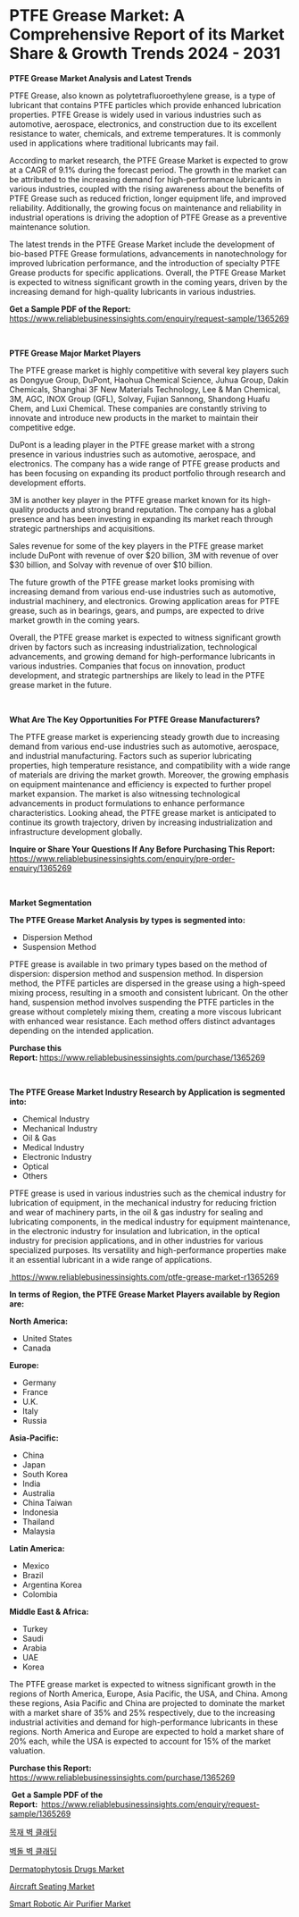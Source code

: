 <p><h1>PTFE Grease Market: A Comprehensive Report of its Market Share & Growth Trends 2024 - 2031</h1></p><p><strong>PTFE Grease Market Analysis and Latest Trends</strong></p>
<p><p>PTFE Grease, also known as polytetrafluoroethylene grease, is a type of lubricant that contains PTFE particles which provide enhanced lubrication properties. PTFE Grease is widely used in various industries such as automotive, aerospace, electronics, and construction due to its excellent resistance to water, chemicals, and extreme temperatures. It is commonly used in applications where traditional lubricants may fail.</p><p>According to market research, the PTFE Grease Market is expected to grow at a CAGR of 9.1% during the forecast period. The growth in the market can be attributed to the increasing demand for high-performance lubricants in various industries, coupled with the rising awareness about the benefits of PTFE Grease such as reduced friction, longer equipment life, and improved reliability. Additionally, the growing focus on maintenance and reliability in industrial operations is driving the adoption of PTFE Grease as a preventive maintenance solution.</p><p>The latest trends in the PTFE Grease Market include the development of bio-based PTFE Grease formulations, advancements in nanotechnology for improved lubrication performance, and the introduction of specialty PTFE Grease products for specific applications. Overall, the PTFE Grease Market is expected to witness significant growth in the coming years, driven by the increasing demand for high-quality lubricants in various industries.</p></p>
<p><strong>Get a Sample PDF of the Report:&nbsp;</strong> <a href="https://www.reliablebusinessinsights.com/enquiry/request-sample/1365269">https://www.reliablebusinessinsights.com/enquiry/request-sample/1365269</a></p>
<p>&nbsp;</p>
<p><strong>PTFE Grease Major Market Players</strong></p>
<p><p>The PTFE grease market is highly competitive with several key players such as Dongyue Group, DuPont, Haohua Chemical Science, Juhua Group, Dakin Chemicals, Shanghai 3F New Materials Technology, Lee & Man Chemical, 3M, AGC, INOX Group (GFL), Solvay, Fujian Sannong, Shandong Huafu Chem, and Luxi Chemical. These companies are constantly striving to innovate and introduce new products in the market to maintain their competitive edge.</p><p>DuPont is a leading player in the PTFE grease market with a strong presence in various industries such as automotive, aerospace, and electronics. The company has a wide range of PTFE grease products and has been focusing on expanding its product portfolio through research and development efforts.</p><p>3M is another key player in the PTFE grease market known for its high-quality products and strong brand reputation. The company has a global presence and has been investing in expanding its market reach through strategic partnerships and acquisitions.</p><p>Sales revenue for some of the key players in the PTFE grease market include DuPont with revenue of over $20 billion, 3M with revenue of over $30 billion, and Solvay with revenue of over $10 billion.</p><p>The future growth of the PTFE grease market looks promising with increasing demand from various end-use industries such as automotive, industrial machinery, and electronics. Growing application areas for PTFE grease, such as in bearings, gears, and pumps, are expected to drive market growth in the coming years.</p><p>Overall, the PTFE grease market is expected to witness significant growth driven by factors such as increasing industrialization, technological advancements, and growing demand for high-performance lubricants in various industries. Companies that focus on innovation, product development, and strategic partnerships are likely to lead in the PTFE grease market in the future.</p></p>
<p>&nbsp;</p>
<p><strong>What Are The Key Opportunities For PTFE Grease Manufacturers?</strong></p>
<p><p>The PTFE grease market is experiencing steady growth due to increasing demand from various end-use industries such as automotive, aerospace, and industrial manufacturing. Factors such as superior lubricating properties, high temperature resistance, and compatibility with a wide range of materials are driving the market growth. Moreover, the growing emphasis on equipment maintenance and efficiency is expected to further propel market expansion. The market is also witnessing technological advancements in product formulations to enhance performance characteristics. Looking ahead, the PTFE grease market is anticipated to continue its growth trajectory, driven by increasing industrialization and infrastructure development globally.</p></p>
<p><strong>Inquire or Share Your Questions If Any Before Purchasing This Report:</strong> <a href="https://www.reliablebusinessinsights.com/enquiry/pre-order-enquiry/1365269">https://www.reliablebusinessinsights.com/enquiry/pre-order-enquiry/1365269</a></p>
<p>&nbsp;</p>
<p><strong>Market Segmentation</strong></p>
<p><strong>The PTFE Grease Market Analysis by types is segmented into:</strong></p>
<p><ul><li>Dispersion Method</li><li>Suspension Method</li></ul></p>
<p><p>PTFE grease is available in two primary types based on the method of dispersion: dispersion method and suspension method. In dispersion method, the PTFE particles are dispersed in the grease using a high-speed mixing process, resulting in a smooth and consistent lubricant. On the other hand, suspension method involves suspending the PTFE particles in the grease without completely mixing them, creating a more viscous lubricant with enhanced wear resistance. Each method offers distinct advantages depending on the intended application.</p></p>
<p><strong>Purchase this Report:&nbsp;</strong><a href="https://www.reliablebusinessinsights.com/purchase/1365269">https://www.reliablebusinessinsights.com/purchase/1365269</a></p>
<p>&nbsp;</p>
<p><strong>The PTFE Grease Market Industry Research by Application is segmented into:</strong></p>
<p><ul><li>Chemical Industry</li><li>Mechanical Industry</li><li>Oil & Gas</li><li>Medical Industry</li><li>Electronic Industry</li><li>Optical</li><li>Others</li></ul></p>
<p><p>PTFE grease is used in various industries such as the chemical industry for lubrication of equipment, in the mechanical industry for reducing friction and wear of machinery parts, in the oil & gas industry for sealing and lubricating components, in the medical industry for equipment maintenance, in the electronic industry for insulation and lubrication, in the optical industry for precision applications, and in other industries for various specialized purposes. Its versatility and high-performance properties make it an essential lubricant in a wide range of applications.</p></p>
<p><a href="https://www.reliablebusinessinsights.com/ptfe-grease-market-r1365269">&nbsp;https://www.reliablebusinessinsights.com/ptfe-grease-market-r1365269</a></p>
<p><strong>In terms of Region, the PTFE Grease Market Players available by Region are:</strong></p>
<p>
    <p> <strong> North America: </strong>
        <ul>
            <li>United States</li>
            <li>Canada</li>
        </ul>
        </p> 
    <p> <strong> Europe: </strong>
        <ul>
            <li>Germany</li>
            <li>France</li>
            <li>U.K.</li>
            <li>Italy</li>
            <li>Russia</li>
        </ul>
        </p> 
    <p> <strong> Asia-Pacific: </strong>
        <ul>
            <li>China</li>
            <li>Japan</li>
            <li>South Korea</li>
            <li>India</li>
            <li>Australia</li>
            <li>China Taiwan</li>
            <li>Indonesia</li>
            <li>Thailand</li>
            <li>Malaysia</li>
        </ul>
        </p> 
    <p> <strong> Latin America: </strong>
        <ul>
            <li>Mexico</li>
            <li>Brazil</li>
            <li>Argentina Korea</li>
            <li>Colombia</li>
        </ul>
        </p> 
    <p> <strong> Middle East & Africa: </strong>
        <ul>
            <li>Turkey</li>
            <li>Saudi</li>
            <li>Arabia</li>
            <li>UAE</li>
            <li>Korea</li>
        </ul>
    </p>
    </p>
<p><p>The PTFE grease market is expected to witness significant growth in the regions of North America, Europe, Asia Pacific, the USA, and China. Among these regions, Asia Pacific and China are projected to dominate the market with a market share of 35% and 25% respectively, due to the increasing industrial activities and demand for high-performance lubricants in these regions. North America and Europe are expected to hold a market share of 20% each, while the USA is expected to account for 15% of the market valuation.</p></p>
<p><strong>Purchase this Report: </strong><a href="https://www.reliablebusinessinsights.com/purchase/1365269">https://www.reliablebusinessinsights.com/purchase/1365269</a></p>
<p>&nbsp;<strong>Get a Sample PDF of the Report:&nbsp;&nbsp;</strong><a href="https://www.reliablebusinessinsights.com/enquiry/request-sample/1365269">https://www.reliablebusinessinsights.com/enquiry/request-sample/1365269</a></p>
<p><strong></strong></p>
<p><p><a href="https://medium.com/@daishafarnaz_29657/%EB%AA%A9%EC%9E%AC-%EB%B2%BD-%EC%9E%A5%EC%8B%9D-%EC%8B%9C%EC%9E%A5-%EA%B7%9C%EB%AA%A8-%EC%97%B0%ED%8F%89%EA%B7%A0-%EC%84%B1%EC%9E%A5%EB%A5%A0-2024-2030%EB%85%84-%ED%8A%B8%EB%A0%8C%EB%93%9C-929192239583">목재 벽 클래딩</a></p><p><a href="https://medium.com/@daishafarnaz_29657/%EB%B2%BD%EB%8F%8C-%EB%B2%BD-%ED%81%B4%EB%9E%98%EB%94%A9-%EC%8B%9C%EC%9E%A5-%EA%B7%9C%EB%AA%A8-cagr-2024-2030%EB%85%84-%ED%8A%B8%EB%A0%8C%EB%93%9C-8f338373cd47">벽돌 벽 클래딩</a></p><p><a href="https://github.com/Sherrillcrooksxa8i18ucf2m/Market-Research-Report-List-3/blob/main/dermatophytosis-drugs-market.md">Dermatophytosis Drugs Market</a></p><p><a href="https://www.linkedin.com/pulse/aircraft-seating-market-overview-global-trends-future-prospects-ghl7c">Aircraft Seating Market</a></p><p><a href="https://issuu.com/reportprime-2/docs/smart-robotic-air-purifier-market-size-2030.pptx">Smart Robotic Air Purifier Market</a></p></p>
